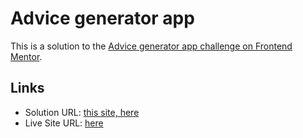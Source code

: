 # Advice generator app

This is a solution to the [Advice generator app challenge on Frontend Mentor](https://www.frontendmentor.io/challenges/advice-generator-app-QdUG-13db).

## Links

- Solution URL: [this site, here](https://github.com/Lukrex/advice-generator-web)
- Live Site URL: [here](https://lukrex.github.io/advice-generator-web)